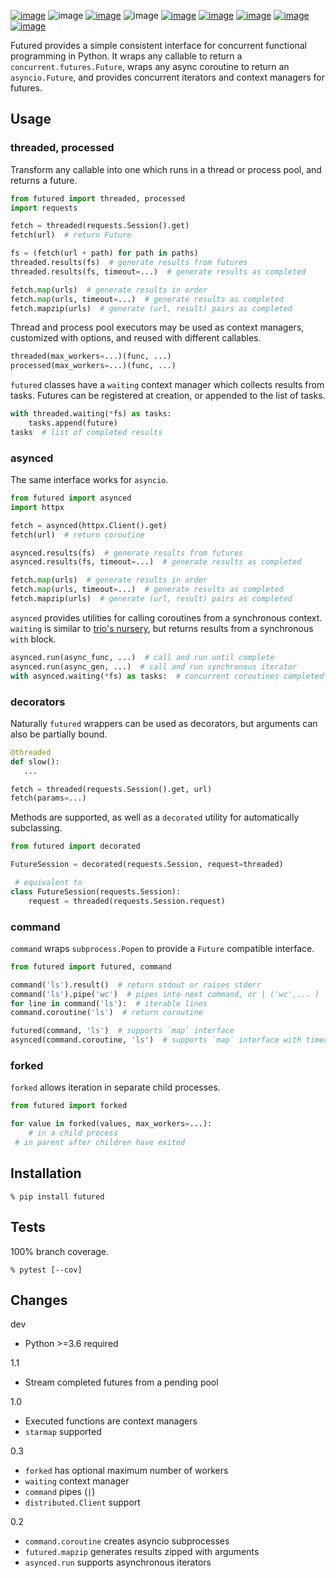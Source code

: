 [![image](https://img.shields.io/pypi/v/futured.svg)](https://pypi.org/project/futured/)
![image](https://img.shields.io/pypi/pyversions/futured.svg)
[![image](https://pepy.tech/badge/futured)](https://pepy.tech/project/futured)
![image](https://img.shields.io/pypi/status/futured.svg)
[![image](https://github.com/coady/futured/workflows/build/badge.svg)](https://github.com/coady/futured/actions)
[![image](https://codecov.io/gh/coady/futured/branch/main/graph/badge.svg)](https://codecov.io/github/coady/futured)
[![image](https://requires.io/github/coady/futured/requirements.svg)](https://requires.io/github/coady/futured/requirements/)
[![image](https://img.shields.io/badge/code%20style-black-000000.svg)](https://pypi.org/project/black/)
[![image](http://mypy-lang.org/static/mypy_badge.svg)](http://mypy-lang.org/)

Futured provides a simple consistent interface for concurrent functional programming in Python.
It wraps any callable to return a `concurrent.futures.Future`,
wraps any async coroutine to return an `asyncio.Future`,
and provides concurrent iterators and context managers for futures.

## Usage
### threaded, processed
Transform any callable into one which runs in a thread or process pool, and returns a future.

```python
from futured import threaded, processed
import requests

fetch = threaded(requests.Session().get)
fetch(url)  # return Future

fs = (fetch(url + path) for path in paths)
threaded.results(fs)  # generate results from futures
threaded.results(fs, timeout=...)  # generate results as completed

fetch.map(urls)  # generate results in order
fetch.map(urls, timeout=...)  # generate results as completed
fetch.mapzip(urls)  # generate (url, result) pairs as completed
```

Thread and process pool executors may be used as context managers,
customized with options, and reused with different callables.

```python
threaded(max_workers=...)(func, ...)
processed(max_workers=...)(func, ...)
```

`futured` classes have a `waiting` context manager which collects results from tasks.
Futures can be registered at creation, or appended to the list of tasks.

```python
with threaded.waiting(*fs) as tasks:
    tasks.append(future)
tasks  # list of completed results
```

### asynced
The same interface works for `asyncio`.

```python
from futured import asynced
import httpx

fetch = asynced(httpx.Client().get)
fetch(url)  # return coroutine

asynced.results(fs)  # generate results from futures
asynced.results(fs, timeout=...)  # generate results as completed

fetch.map(urls)  # generate results in order
fetch.map(urls, timeout=...)  # generate results as completed
fetch.mapzip(urls)  # generate (url, result) pairs as completed
```

`asynced` provides utilities for calling coroutines from a synchronous context.
`waiting` is similar to [trio's nursery](https://trio.readthedocs.io/en/latest/reference-core.html#nurseries-and-spawning),
but returns results from a synchronous `with` block.

```python
asynced.run(async_func, ...)  # call and run until complete
asynced.run(async_gen, ...)  # call and run synchronous iterator
with asynced.waiting(*fs) as tasks:  # concurrent coroutines completed in a block
```

### decorators
Naturally `futured` wrappers can be used as decorators, but arguments can also be partially bound.

```python
@threaded
def slow():
   ...

fetch = threaded(requests.Session().get, url)
fetch(params=...)
```

Methods are supported, as well as a `decorated` utility for automatically subclassing.

```python
from futured import decorated

FutureSession = decorated(requests.Session, request=threaded)

 # equivalent to
class FutureSession(requests.Session):
    request = threaded(requests.Session.request)
```

### command
`command` wraps `subprocess.Popen` to provide a `Future` compatible interface.

```python
from futured import futured, command

command('ls').result()  # return stdout or raises stderr
command('ls').pipe('wc')  # pipes into next command, or | ('wc',... )
for line in command('ls'):  # iterable lines
command.coroutine('ls')  # return coroutine

futured(command, 'ls')  # supports `map` interface
asynced(command.coroutine, 'ls')  # supports `map` interface with timeout
```

### forked
`forked` allows iteration in separate child processes.

```python
from futured import forked

for value in forked(values, max_workers=...):
    # in a child process
 # in parent after children have exited
```

## Installation
```console
% pip install futured
```

## Tests
100% branch coverage.

```console
% pytest [--cov]
```

## Changes
dev

* Python >=3.6 required

1.1

* Stream completed futures from a pending pool

1.0

* Executed functions are context managers
* `starmap` supported

0.3

* `forked` has optional maximum number of workers
* `waiting` context manager
* `command` pipes (`|`)
* `distributed.Client` support

0.2

* `command.coroutine` creates asyncio subprocesses
* `futured.mapzip` generates results zipped with arguments
* `asynced.run` supports asynchronous iterators
